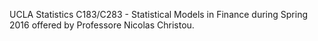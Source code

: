 UCLA Statistics C183/C283 - Statistical Models in Finance during Spring 2016 offered by Professore Nicolas Christou.
